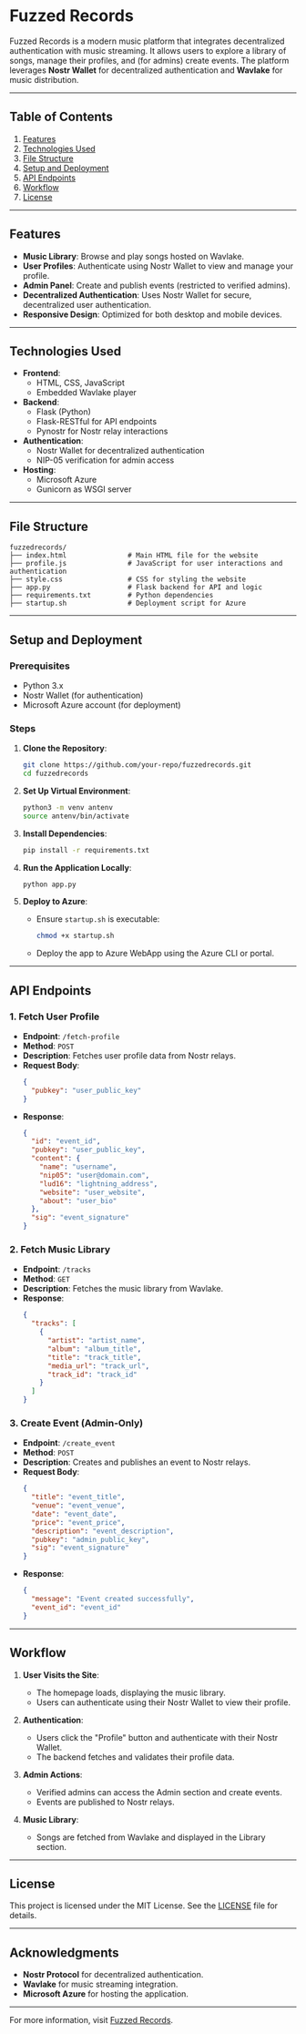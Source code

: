 # Fuzzed Records

Fuzzed Records is a modern music platform that integrates decentralized authentication with music streaming. It allows users to explore a library of songs, manage their profiles, and (for admins) create events. The platform leverages **Nostr Wallet** for decentralized authentication and **Wavlake** for music distribution.

---

## Table of Contents
1. [Features](#features)
2. [Technologies Used](#technologies-used)
3. [File Structure](#file-structure)
4. [Setup and Deployment](#setup-and-deployment)
5. [API Endpoints](#api-endpoints)
6. [Workflow](#workflow)
7. [License](#license)

---

## Features

- **Music Library**: Browse and play songs hosted on Wavlake.
- **User Profiles**: Authenticate using Nostr Wallet to view and manage your profile.
- **Admin Panel**: Create and publish events (restricted to verified admins).
- **Decentralized Authentication**: Uses Nostr Wallet for secure, decentralized user authentication.
- **Responsive Design**: Optimized for both desktop and mobile devices.

---

## Technologies Used

- **Frontend**:
  - HTML, CSS, JavaScript
  - Embedded Wavlake player
- **Backend**:
  - Flask (Python)
  - Flask-RESTful for API endpoints
  - Pynostr for Nostr relay interactions
- **Authentication**:
  - Nostr Wallet for decentralized authentication
  - NIP-05 verification for admin access
- **Hosting**:
  - Microsoft Azure
  - Gunicorn as WSGI server

---

## File Structure

```
fuzzedrecords/
├── index.html               # Main HTML file for the website
├── profile.js               # JavaScript for user interactions and authentication
├── style.css                # CSS for styling the website
├── app.py                   # Flask backend for API and logic
├── requirements.txt         # Python dependencies
├── startup.sh               # Deployment script for Azure
```

---

## Setup and Deployment

### Prerequisites
- Python 3.x
- Nostr Wallet (for authentication)
- Microsoft Azure account (for deployment)

### Steps

1. **Clone the Repository**:
   ```bash
   git clone https://github.com/your-repo/fuzzedrecords.git
   cd fuzzedrecords
   ```

2. **Set Up Virtual Environment**:
   ```bash
   python3 -m venv antenv
   source antenv/bin/activate
   ```

3. **Install Dependencies**:
   ```bash
   pip install -r requirements.txt
   ```

4. **Run the Application Locally**:
   ```bash
   python app.py
   ```

5. **Deploy to Azure**:
   - Ensure `startup.sh` is executable:
     ```bash
     chmod +x startup.sh
     ```
   - Deploy the app to Azure WebApp using the Azure CLI or portal.

---

## API Endpoints

### **1. Fetch User Profile**
- **Endpoint**: `/fetch-profile`
- **Method**: `POST`
- **Description**: Fetches user profile data from Nostr relays.
- **Request Body**:
  ```json
  {
    "pubkey": "user_public_key"
  }
  ```
- **Response**:
  ```json
  {
    "id": "event_id",
    "pubkey": "user_public_key",
    "content": {
      "name": "username",
      "nip05": "user@domain.com",
      "lud16": "lightning_address",
      "website": "user_website",
      "about": "user_bio"
    },
    "sig": "event_signature"
  }
  ```

### **2. Fetch Music Library**
- **Endpoint**: `/tracks`
- **Method**: `GET`
- **Description**: Fetches the music library from Wavlake.
- **Response**:
  ```json
  {
    "tracks": [
      {
        "artist": "artist_name",
        "album": "album_title",
        "title": "track_title",
        "media_url": "track_url",
        "track_id": "track_id"
      }
    ]
  }
  ```

### **3. Create Event (Admin-Only)**
- **Endpoint**: `/create_event`
- **Method**: `POST`
- **Description**: Creates and publishes an event to Nostr relays.
- **Request Body**:
  ```json
  {
    "title": "event_title",
    "venue": "event_venue",
    "date": "event_date",
    "price": "event_price",
    "description": "event_description",
    "pubkey": "admin_public_key",
    "sig": "event_signature"
  }
  ```
- **Response**:
  ```json
  {
    "message": "Event created successfully",
    "event_id": "event_id"
  }
  ```

---

## Workflow

1. **User Visits the Site**:
   - The homepage loads, displaying the music library.
   - Users can authenticate using their Nostr Wallet to view their profile.

2. **Authentication**:
   - Users click the "Profile" button and authenticate with their Nostr Wallet.
   - The backend fetches and validates their profile data.

3. **Admin Actions**:
   - Verified admins can access the Admin section and create events.
   - Events are published to Nostr relays.

4. **Music Library**:
   - Songs are fetched from Wavlake and displayed in the Library section.

---

## License

This project is licensed under the MIT License. See the [LICENSE](LICENSE) file for details.

---

## Acknowledgments

- **Nostr Protocol** for decentralized authentication.
- **Wavlake** for music streaming integration.
- **Microsoft Azure** for hosting the application.

---

For more information, visit [Fuzzed Records](https://fuzzedrecords.com).